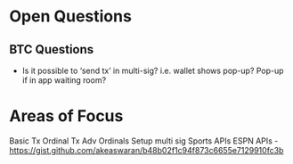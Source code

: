 
# Open Questions
## BTC Questions
* Is it possible to ‘send tx’ in multi-sig? i.e. wallet shows pop-up? Pop-up if in app waiting room?


# Areas of Focus
Basic Tx
Ordinal Tx
Adv Ordinals
Setup multi sig
Sports APIs
ESPN APIs - https://gist.github.com/akeaswaran/b48b02f1c94f873c6655e7129910fc3b
